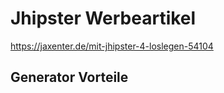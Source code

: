 Jhipster Werbeartikel
=====================

https://jaxenter.de/mit-jhipster-4-loslegen-54104

## Generator Vorteile
